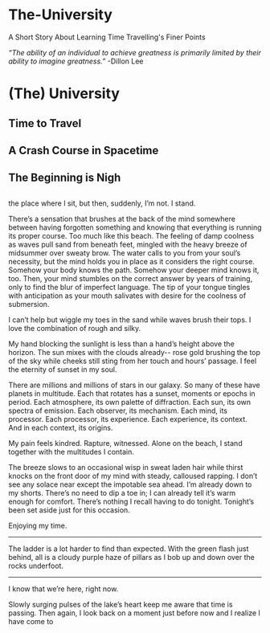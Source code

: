 # The-University
A Short Story About Learning Time Travelling's Finer Points

*“The ability of an individual to achieve greatness is primarily limited by their ability to imagine greatness.”*
-Dillon Lee

# (The) University
## Time to Travel
## A Crash Course in Spacetime
## The Beginning is Nigh
## 

the place where I sit, but then, suddenly, I’m not. I stand.

There’s a sensation that brushes at the back of the mind somewhere between having forgotten something and knowing that everything is running its proper course. Too much like this beach. The feeling of damp coolness as waves pull sand from beneath feet, mingled with the heavy breeze of midsummer over sweaty brow. The water calls to you from your soul’s necessity, but the mind holds you in place as it considers the right course. Somehow your body knows the path. Somehow your deeper mind knows it, too. Then, your mind stumbles on the correct answer by years of training, only to find the blur of imperfect language. The tip of your tongue tingles with anticipation as your mouth salivates with desire for the coolness of submersion.

I can’t help but wiggle my toes in the sand while waves brush their tops. I love the combination of rough and silky.

My hand blocking the sunlight is less than a hand’s height above the horizon. The sun mixes with the clouds already-- rose gold brushing the top of the sky while cheeks still sting from her touch and hours’ passage. I feel the eternity of sunset in my soul.

There are millions and millions of stars in our galaxy. So many of these have planets in multitude. Each that rotates has a sunset, moments or epochs in period. Each atmosphere, its own palette of diffraction. Each sun, its own spectra of emission. Each observer, its mechanism. Each mind, its processor. Each processor, its experience. Each experience, its context. And in each context, its origins.

My pain feels kindred. Rapture, witnessed. Alone on the beach, I stand together with the multitudes I contain.

The breeze slows to an occasional wisp in sweat laden hair while thirst knocks on the front door of my mind with steady, calloused rapping. I don’t see any solace near except the impotable sea ahead. I’m already down to my shorts. There’s no need to dip a toe in; I can already tell it’s warm enough for comfort. There’s nothing I recall having to do tonight. Tonight’s been set aside just for this occasion.

Enjoying my time.

***

The ladder is a lot harder to find than expected. With the green flash just behind, all is a cloudy purple haze of pillars as I bob up and down over the rocks underfoot.

___

<END OF THE STORY>

I know that we’re here, right now. 

Slowly surging pulses of the lake’s heart keep me aware that time is passing. Then again, I look back on a moment just before now and I realize I have come to
